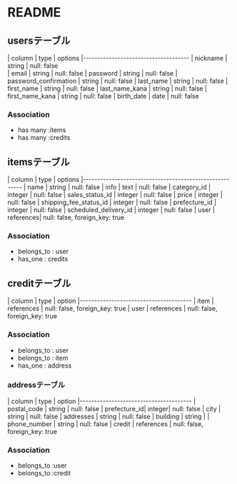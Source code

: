 # README

## usersテーブル

| column                |  type     |  options
|-------------------------------------
| nickname              |  string   | null: false    
| email                 |  string   | null: false
| password              |  string   | null: false
| password_confirmation |  string   | null: false
| last_name             |  string   | null: false
| first_name            |  string   | null: false
| last_name_kana        |  string   | null: false
| first_name_kana       |  string   | null: false
| birth_date            |  date     | null: false

### Association
- has many :items
- has many :credits


## itemsテーブル

| column                    | type     |  options
|--------------------------------------------------------
| name                    | string   | null: false 
| info                    | text     | null: false 
| category_id             | integer  | null: false 
| sales_status_id         | integer  | null: false 
| price                   | integer  | null: false 
| shipping_fee_status_id  | integer  | null: false 
| prefecture_id           | integer  | null: false 
| scheduled_delivery_id   | integer  | null: false 
| user                    | references| null: false, foreign_key: true

### Association

- belongs_to : user
- has_one    : credits


## creditテーブル

| column  | type      | option
|--------------------------------------- 
| item   | references | null: false, foreign_key: true
| user   | references | null: false, foreign_key: true

### Association

- belongs_to : user
- belongs_to : item
- has_one    : address

### addressテーブル
 
| column       | type   | option
|---------------------------------------
| postal_code  | string | null: false
| prefecture_id| integer| null: false
| city         | string | null: false
| addresses    | string | null: false
| building     | string | 
| phone_number | string | null: false
| credit       | references | null: false, foreign_key: true

### Association

- belongs_to :user
- belongs_to :credit